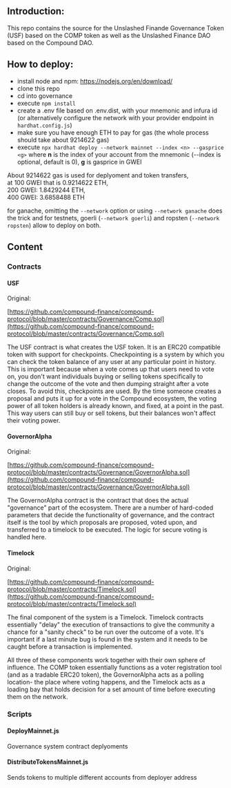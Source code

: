## Introduction:

This repo contains the source for the Unslashed Finande Governance Token (USF) based on the COMP token as well as the Unslashed Finance DAO based on the Compound DAO.

## How to deploy:

- install node and npm: https://nodejs.org/en/download/
- clone this repo
- cd into governance
- execute `npm install`
- create a .env file based on .env.dist, with your mnemonic and infura id (or alternatively configure the network with your provider endpoint in `hardhat.config.js`)
- make sure you have enough ETH to pay for gas (the whole process should take about 9214622 gas)
- execute `npx hardhat deploy --network mainnet --index <n> --gasprice <g>` where **n** is the index of your account from the mnemonic (--index is optional, default is 0), **g** is gasprice in GWEI

About 9214622 gas is used for deplyoment and token transfers,\
at 100 GWEI that is 0.9214622 ETH,\
200 GWEI: 1.8429244 ETH,\
400 GWEI: 3.6858488 ETH

for ganache, omitting the `--network` option or using `--network ganache` does the trick and for testnets, goerli (`--network goerli`) and ropsten (`--network ropsten`) allow to deploy on both.

## Content

### Contracts

#### **USF**

Original:

[https://github.com/compound-finance/compound-protocol/blob/master/contracts/Governance/Comp.sol](https://github.com/compound-finance/compound-protocol/blob/master/contracts/Governance/Comp.sol)

The USF contract is what creates the USF token. It is an ERC20 compatible token with support for checkpoints. Checkpointing is a system by which you can check the token balance of any user at any particular point in history. This is important because when a vote comes up that users need to vote on, you don't want individuals buying or selling tokens specifically to change the outcome of the vote and then dumping straight after a vote closes. To avoid this, checkpoints are used. By the time someone creates a proposal and puts it up for a vote in the Compound ecosystem, the voting power of all token holders is already known, and fixed, at a point in the past. This way users can still buy or sell tokens, but their balances won't affect their voting power. 

#### **GovernorAlpha**

Original:

[https://github.com/compound-finance/compound-protocol/blob/master/contracts/Governance/GovernorAlpha.sol](https://github.com/compound-finance/compound-protocol/blob/master/contracts/Governance/GovernorAlpha.sol)

The GovernorAlpha contract is the contract that does the actual "governance" part of the ecosystem. There are a number of hard-coded parameters that decide the functionality of governance, and the contract itself is the tool by which proposals are proposed, voted upon, and transferred to a timelock to be executed. The logic for secure voting is handled here. 

#### **Timelock**

Original:

[https://github.com/compound-finance/compound-protocol/blob/master/contracts/Timelock.sol](https://github.com/compound-finance/compound-protocol/blob/master/contracts/Timelock.sol)

The final component of the system is a Timelock. Timelock contracts essentially "delay" the execution of transactions to give the community a chance for a "sanity check" to be  run over the outcome of a vote. It's important if a last minute bug is found in the system and it needs to be caught before a transaction is implemented.

All three of these components work together with their own sphere of influence. The COMP token essentially functions as a voter registration tool (and as a tradable ERC20 token), the GovernorAlpha acts as a polling location- the place where voting happens, and the Timelock acts as a loading bay that holds decision for a set amount of time before executing them on the network. 

### Scripts


#### **DeployMainnet.js** 

Governance system contract deplyoments

#### **DistributeTokensMainnet.js**

Sends tokens to multiple different accounts from deployer address
